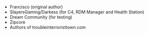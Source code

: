 - Francisco (original author)
- SlayersGaming/Darkess (for C4, RDM Manager and Health Station)
- Dream Community (for testing)
- Zipcore
- Authors of troubleinterroristtown.com